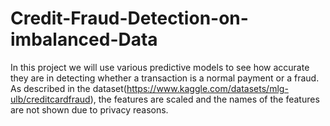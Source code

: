 # Credit-Fraud-Detection-on-imbalanced-Data
In this project we will use various predictive models to see how accurate they are in detecting whether a transaction is a normal payment or a fraud. As described in the dataset(https://www.kaggle.com/datasets/mlg-ulb/creditcardfraud), the features are scaled and the names of the features are not shown due to privacy reasons. 
